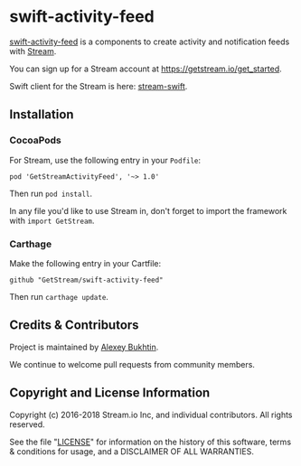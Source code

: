 # swift-activity-feed

[swift-activity-feed](https://github.com/GetStream/swift-activity-feed) is a components to create activity and notification feeds with [Stream](https://getstream.io/).

You can sign up for a Stream account at https://getstream.io/get_started.

Swift client for the Stream is here: [stream-swift](https://github.com/GetStream/stream-swift).

## Installation

### CocoaPods

For Stream, use the following entry in your `Podfile`:
```
pod 'GetStreamActivityFeed', '~> 1.0'
```
Then run `pod install`.

In any file you'd like to use Stream in, don't forget to import the framework with `import GetStream`.

### Carthage

Make the following entry in your Cartfile:
```
github "GetStream/swift-activity-feed"
```
Then run `carthage update`.

## Credits & Contributors

Project is maintained by [Alexey Bukhtin](https://github.com/buh).

We continue to welcome pull requests from community members.

## Copyright and License Information

Copyright (c) 2016-2018 Stream.io Inc, and individual contributors. All rights reserved.

See the file "[LICENSE](https://github.com/GetStream/swift-activity-feed/blob/master/LICENSE)" for information on the history of this software, terms & conditions for usage, and a DISCLAIMER OF ALL WARRANTIES.
